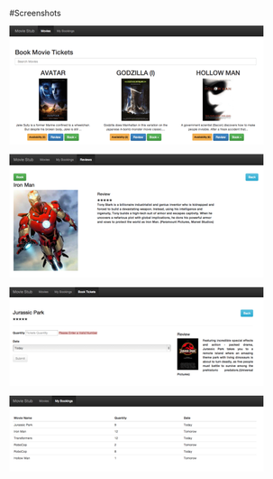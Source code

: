 
#Screenshots

![alt tag](https://github.com/nikskushwah/movie/blob/master/data/1.png)

![alt tag](https://github.com/nikskushwah/movie/blob/master/data/2.png)

![alt tag](https://github.com/nikskushwah/movie/blob/master/data/3.png)

![alt tag](https://github.com/nikskushwah/movie/blob/master/data/4.png)
